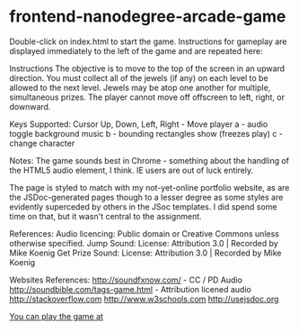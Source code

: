 frontend-nanodegree-arcade-game
===============================

Double-click on index.html to start the game. Instructions for gameplay are displayed
immediately to the left of the game and are repeated here:

Instructions
The objective is to move to the top of the screen in an upward direction.
You must collect all of the jewels (if any) on each level to be allowed
to the next level. Jewels may be atop one another for multiple, simultaneous prizes.
The player cannot move off offscreen to left, right, or downward.

Keys Supported:
Cursor Up, Down, Left, Right - Move player
a - audio toggle background music
b - bounding rectangles show (freezes play)
c - change character

Notes:
The game sounds best in Chrome - something about the handling of the HTML5 audio
element, I think. IE users are out of luck entirely.

The page is styled to match with my not-yet-online portfolio website, as are
the JSDoc-generated pages though to a lesser degree as some styles are evidently
superceded by others in the JSoc templates. I did spend some time on that, but
it wasn't central to the assignment.

References:
Audio licencing:
Public domain or Creative Commons unless otherwise specified.
Jump Sound: License: Attribution 3.0 | Recorded by Mike Koenig
Get Prize Sound: License: Attribution 3.0 | Recorded by Mike Koenig

Websites References:
http://soundfxnow.com/ - CC / PD Audio
http://soundbible.com/tags-game.html - Attribution licened audio
http://stackoverflow.com
http://www.w3schools.com
http://usejsdoc.org

[You can play the game at](index.html)